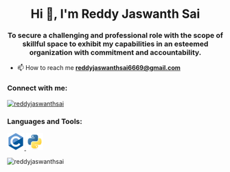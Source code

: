 <!---
- 👋 Hi, I’m @ReddyJaswanthSai
- 👀 I’m interested in ...
- 🌱 I’m currently learning ...
- 💞️ I’m looking to collaborate on ...
- 📫 How to reach me ...


ReddyJaswanthSai/ReddyJaswanthSai is a ✨ special ✨ repository because its `README.md` (this file) appears on your GitHub profile.
You can click the Preview link to take a look at your changes.
--->
<h1 align="center">Hi 👋, I'm Reddy Jaswanth Sai</h1>
<h3 align="center">To secure a challenging and professional role with the scope of skillful space to exhibit my capabilities in an esteemed organization with commitment and accountability.</h3>

- 📫 How to reach me **reddyjaswanthsai6669@gmail.com**

<h3 align="left">Connect with me:</h3>
<p align="left">
<a href="https://linkedin.com/in/reddyjaswanthsai" target="blank"><img align="center" src="https://raw.githubusercontent.com/rahuldkjain/github-profile-readme-generator/master/src/images/icons/Social/linked-in-alt.svg" alt="reddyjaswanthsai" height="30" width="40" /></a>
</p>

<h3 align="left">Languages and Tools:</h3>
<p align="left"> <a href="https://www.cprogramming.com/" target="_blank" rel="noreferrer"> <img src="https://raw.githubusercontent.com/devicons/devicon/master/icons/c/c-original.svg" alt="c" width="40" height="40"/> </a> <a href="https://www.python.org" target="_blank" rel="noreferrer"> <img src="https://raw.githubusercontent.com/devicons/devicon/master/icons/python/python-original.svg" alt="python" width="40" height="40"/> </a> </p>

<p><img align="center" src="https://github-readme-stats.vercel.app/api/top-langs?username=reddyjaswanthsai&show_icons=true&locale=en&layout=compact" alt="reddyjaswanthsai" /></p>

